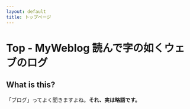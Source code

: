```yaml
---
layout: default
title: トップページ
---
```


Top - MyWeblog 読んで字の如くウェブのログ  
=====  

What is this?  
--------
「ブログ」ってよく聞きますよね。**それ、実は略語です。**
